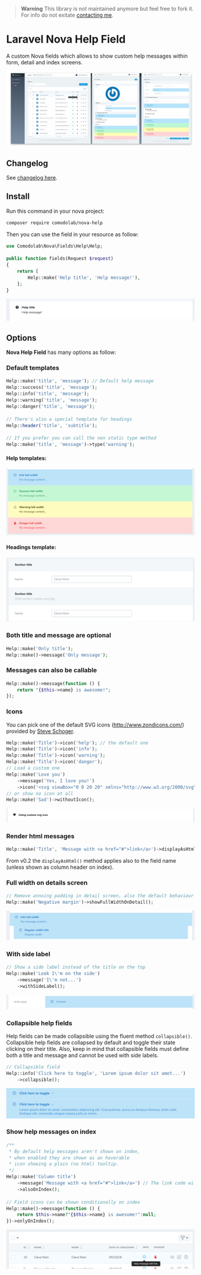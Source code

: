 
> **Warning**
> This library is not maintained anymore but feel free to fork it. For info do not exitate [contacting me](https://github.com/micc83).

# Laravel Nova Help Field

A custom Nova fields which allows to show custom help messages within form, detail and index screens.

![Base example](./docs/nova-help.jpg)

## Changelog

See [changelog here](changelog.md).

## Install

Run this command in your nova project: 

```bash
composer require comodolab/nova-help
```

Then you can use the field in your resource as follow:

```php
use Comodolab\Nova\Fields\Help\Help;

public function fields(Request $request)
{
    return [
        Help::make('Help title', 'Help message!'),
    ];
}
```

![Base example](./docs/base.png)

## Options

**Nova Help Field** has many options as follow:

### Default templates

```php
Help::make('title', 'message'); // Default help message
Help::success('title', 'message');
Help::info('title', 'message');
Help::warning('title', 'message');
Help::danger('title', 'message');

// There's also a special template for headings
Help::header('title', 'subtitle');

// If you prefer you can call the non static type method
Help::make('title', 'message')->type('warning'); 
```
#### Help templates:
![Base example](./docs/templates.png)
#### Headings template:
![Base example](./docs/headings.png)

### Both title and message are optional

```php
Help::make('Only title');
Help::make()->message('Only message');
```

### Messages can also be callable

```php
Help::make()->message(function () {
    return "{$this->name} is awesome!";
});
```

### Icons

You can pick one of the default SVG icons (http://www.zondicons.com/) provided by [Steve Schoger](https://twitter.com/steveschoger).

```php
Help::make('Title')->icon('help'); // the default one
Help::make('Title')->icon('info');
Help::make('Title')->icon('warning');
Help::make('Title')->icon('danger');
// Load a custom one
Help::make('Love you')
    ->message('Yes, I love you!')
    ->icon('<svg viewBox="0 0 20 20" xmlns="http://www.w3.org/2000/svg"><path d="m10 3.22-.61-.6a5.5 5.5 0 0 0 -7.78 7.77l8.39 8.39 8.39-8.4a5.5 5.5 0 0 0 -7.78-7.77z"/></svg>');
// or show no icon at all
Help::make('Sad')->withoutIcon();
```

![Base example](./docs/love.png)

### Render html messages

```php
Help::make('Title', 'Message with <a href="#">link</a>')->displayAsHtml();
```

From v0.2 the `displayAsHtml()` method applies also to the field name (unless shown as column header on index).

### Full width on details screen

```php
// Remove annoing padding in detail screen, also the default behaviour for the heading template 
Help::make('Negative margin')->showFullWidthOnDetail();
```

![Base example](./docs/details-padding.png)

### With side label

```php
// Show a side label instead of the title on the top
Help::make('Look I\'m on the side')
    ->message('I\'m not...')
    ->withSideLabel();
```

![Base example](./docs/label.png)

### Collapsible help fields

Help fields can be made collapsible using the fluent method `collapsible()`. 
Collapsible help fields are collapsed by default and toggle their state clicking on their title.
Also, keep in mind that collapsible fields must define both a title and message and cannot be used with side labels.

```php
// Collapsible field
Help::info('Click here to toggle', 'Lorem ipsum dolor sit amet...')
    ->collapsible();
```

![Base example](./docs/collapsible.png)

### Show help messages on index

```php
/**
 * By default help messages aren't shown on index,
 * when enabled they are shown as an hoverable 
 * icon showing a plain (no html) tooltip.
 */
Help::make('Column title')
    ->message('Message with <a href="#">link</a>') // The link code will be stripped out on index
    ->alsoOnIndex();
    
// Field icons can be shown conditionally on index
Help::make()->message(function () {
    return $this->name?"{$this->name} is awesome!":null;
})->onlyOnIndex();
```

![Base example](./docs/tooltip.png)
